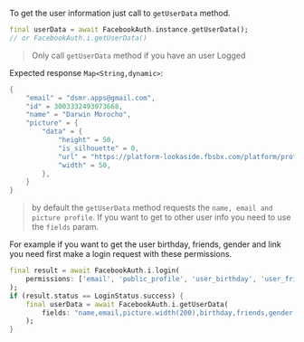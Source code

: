 To get the user information just call to `getUserData` method.

```dart
final userData = await FacebookAuth.instance.getUserData();
// or FacebookAuth.i.getUserData()
```

> Only call `getUserData` method if you have an user Logged

Expected response `Map<String,dynamic>`:

```dart
{
    "email" = "dsmr.apps@gmail.com",
    "id" = 3003332493073668,
    "name" = "Darwin Morocho",
    "picture" = {
        "data" = {
            "height" = 50,
            "is_silhouette" = 0,
            "url" = "https://platform-lookaside.fbsbx.com/platform/profilepic/?asid=3003332493073668",
            "width" = 50,
        },
    }
}
```

> by default the `getUserData` method requests the `name, email and picture profile`. If you want to get to other user info you need to use the `fields` param.

For example if you want to get the user birthday, friends, gender and link you need first make a login request with these permissions.

```dart
final result = await FacebookAuth.i.login(
    permissions: ['email', 'public_profile', 'user_birthday', 'user_friends', 'user_gender', 'user_link'],
);
if (result.status == LoginStatus.success) {
    final userData = await FacebookAuth.i.getUserData(
        fields: "name,email,picture.width(200),birthday,friends,gender,link",
    );
}
```